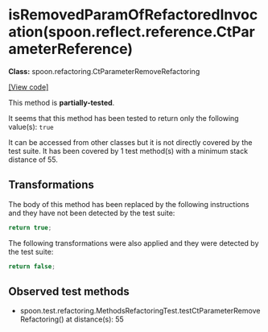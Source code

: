 # isRemovedParamOfRefactoredInvocation(spoon.reflect.reference.CtParameterReference)

**Class:** spoon.refactoring.CtParameterRemoveRefactoring

[[View code]](https://github.com/INRIA/spoon/blob/fd878bc71b73fc1da82356eaa6578f760c70f0de/src/main/java//spoon/refactoring/CtParameterRemoveRefactoring.java#L274)

This method is **partially-tested**.

It seems that this method has been tested to return only the following value(s): `true`


It can be accessed from other classes but it is not directly covered by the test suite. 
It has been covered by 1 test method(s) with a minimum stack distance of 55.

## Transformations


The body of this method has been replaced by the following instructions and they have not been detected by the test suite:

```Java
return true;
```

The following transformations were also applied and they were detected by the test suite:

```Java
return false;
```





## Observed test methods

* spoon.test.refactoring.MethodsRefactoringTest.testCtParameterRemoveRefactoring() at distance(s): 55

